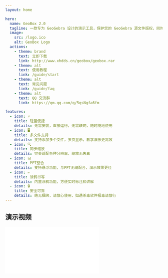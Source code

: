 ```yaml
---
layout: home

hero:
  name: GeoBox 2.0
  tagline: 一款专为 GeoGebra 设计的演示工具，保护您的 GeoGebra 源文件版权，同时提供强大的演示功能。
  image:
    src: /logo.ico
    alt: GeoBox Logo
  actions:
    - theme: brand
      text: 立即下载
      link: http://www.xhdds.cn/geobox/geobox.rar
    - theme: alt
      text: 使用教程
      link: /guide/start
    - theme: alt
      text: 常见问题
      link: /guide/faq
    - theme: alt
      text: QQ 交流群
      link: https://qm.qq.com/q/5qsNgfa6fm

features:
  - icon: ⚡
    title: 轻量便捷
    details: 无需安装，直接运行，无需联网，随时随地使用
  - icon: 🖥️
    title: 多文件支持
    details: 支持添加多个文件，多页显示，教学演示更高效
  - icon: 🔍
    title: 同步缩放
    details: 完美适配各种分辨率，缩放无失真
  - icon: 📊
    title: PPT整合
    details: 支持悬浮功能，与PPT无缝配合，演示效果更佳
  - icon: ✏️
    title: 涂鸦书写
    details: 内置涂鸦功能，方便实时标注和讲解
  - icon: 🔒
    title: 安全可靠
    details: 绝无捆绑，请放心使用，如遇杀毒软件报毒请放行
---
```


## 演示视频

<div class="bilibili-video-card">
  <div class="video-wrapper">
    <iframe
      src="//player.bilibili.com/player.html?isOutside=true&bvid=BV1Z1jyz7Evc&p=1&autoplay=0"
      frameborder="no"
      allowfullscreen
    />
  </div>
</div>

<style>
.bilibili-video-card {
  max-width: 900px;
  margin: 2rem auto;
  border: 2px solid #eee;
  border-radius: 12px;
  box-shadow: 0 8px 40px rgba(0,0,0,0.08);
  background: #fafbfc;
  overflow: hidden;
}
.video-wrapper {
  position: relative;
  width: 100%;
  padding-bottom: 56.25%;
}
.video-wrapper iframe {
  position: absolute;
  top: 0;
  left: 0;
  width: 100%;
  height: 100%;
}

</style>